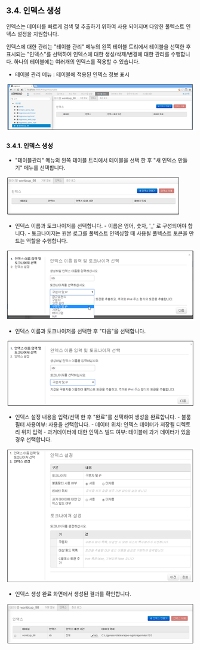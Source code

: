 ## 3.4. 인덱스 생성

인덱스는 데이터를 빠르게 검색 및 추출하기 위하여 사용 되어지며 다양한 풀텍스트 인덱스 설정을 지원합니다.

인덱스에 대한 관리는 "테이블 관리" 메뉴의 왼쪽 테이블 트리에서 테이블을 선택한 후 표시되는 "인덱스"를 선택하여 인덱스에 대한 생성/삭제/변경에 대한 관리를 수행합니다. 하나의 테이블에는 여러개의 인덱스를 적용할 수 있습니다.

* 테이블 관리 메뉴 : 테이블에 적용된 인덱스 정보 표시

![테이블 선택화면](images/10.2.0_table_index_1.png)


### 3.4.1. 인덱스 생성

* "테이블관리" 메뉴의 왼쪽 테이블 트리에서 테이블을 선택 한 후 "새 인덱스 만들기" 메뉴를 선택합니다.

![테이블 관리](images/10.2.0_index_create_1.png)

* 인덱스 이름과 토크나이저를 선택합니다.
	\- 이름은 영어, 숫자, '\_' 로 구성되어야 합니다.
	\- 토크나이저는 원본 로그를 풀텍스트 인덱싱할 때 사용될 풀텍스트 토큰을 만드는 역할을 수행합니다.

![테이블 관리](images/10.2.0_index_create_2.png)

* 인덱스 이름과 토크나이저를 선택한 후 "다음"을 선택합니다.

![테이블 인덱스](images/10.2.0_index_create_3.png)

* 인덱스 설정 내용을 입력/선택 한 후 "완료"를 선택하여 생성을 완료합니다.
	\- 불룸필터 사용여부: 사용을 선택합니다.
	\- 데이터 위치: 인덱스 데이터가 저장될 디렉토리 위치 입력
	\- 과거데이터에 대한 인덱스 빌드 여부: 테이블에 과거 데이터가 있을 경우 선택합니다.

![인덱스 설정](images/10.2.0_index_create_4.png)

* 인덱스 생성 완료 화면에서 생성된 결과를 확인합니다.

![테이블 인덱스](images/10.2.0_index_create_5.png)
